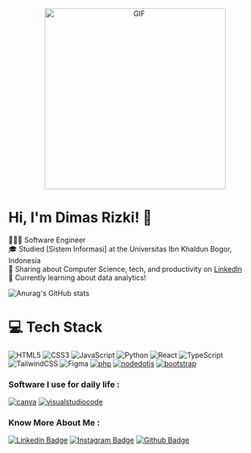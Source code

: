 <!-- Level 3: Add custom code -->
<div align="center">
    <img src="assets/gyj.gif" alt="GIF" style="width: 360px;">
</div>



# Hi, I'm Dimas Rizki! 👋
👩🏻‍💻 Software Engineer<br/>
🎓 Studied [Sistem Informasi] at the Universitas Ibn Khaldun Bogor, Indonesia<br/>
🎨 Sharing about Computer Science, tech, and productivity on [LinkedIn](https://www.linkedin.com/in/dimas-rizki-dwi-saputra/)<br/>
💭 Currently learning about data analytics!<br/>

<!-- GitHub stats from https://github.com/anuraghazra/github-readme-stats -->
![Anurag's GitHub stats](https://github-readme-stats.vercel.app/api?username=ymoricode&show_icons=true&theme=tokyonight)

# 💻 Tech Stack
<!-- Badges from https://github.com/Ileriayo/markdown-badges -->
![HTML5](https://img.shields.io/badge/html5-%23E34F26.svg?style=for-the-badge&logo=html5&logoColor=white)
![CSS3](https://img.shields.io/badge/css3-%231572B6.svg?style=for-the-badge&logo=css3&logoColor=white)
![JavaScript](https://img.shields.io/badge/javascript-%23323330.svg?style=for-the-badge&logo=javascript&logoColor=%23F7DF1E)
![Python](https://img.shields.io/badge/python-3670A0?style=for-the-badge&logo=python&logoColor=ffdd54)
![React](https://img.shields.io/badge/react-%2320232a.svg?style=for-the-badge&logo=react&logoColor=%2361DAFB)
![TypeScript](https://img.shields.io/badge/typescript-%23007ACC.svg?style=for-the-badge&logo=typescript&logoColor=white)
![TailwindCSS](https://img.shields.io/badge/tailwindcss-%2338B2AC.svg?style=for-the-badge&logo=tailwind-css&logoColor=white)
![Figma](https://img.shields.io/badge/figma-%23F24E1E.svg?style=for-the-badge&logo=figma&logoColor=white)
<a href='https://php.net' target="_blank"><img alt='php' src='https://ziadoua.github.io/m3-Markdown-Badges/badges/PHP/php1.svg'/></a>
<a href='https://nodejs.org/en' target="_blank"><img alt='nodedotjs' src='https://ziadoua.github.io/m3-Markdown-Badges/badges/NodeJS/nodejs1.svg'/></a>
<a href='https://getbootstrap.com' target="_blank"><img alt='bootstrap' src='https://ziadoua.github.io/m3-Markdown-Badges/badges/Bootstrap/bootstrap1.svg'/></a>

### Software I use for daily life :
<a href='https://chrome.google.com' target="_blank"><img alt='canva' src='https://ziadoua.github.io/m3-Markdown-Badges/badges/Chrome/chrome2.svg'/></a>
<a href='https://vscode.dev' target="_blank"><img alt='visualstudiocode' src='https://ziadoua.github.io/m3-Markdown-Badges/badges/VisualStudioCode/visualstudiocode1.svg'/></a>

### Know More About Me :
[![Linkedin Badge](https://ziadoua.github.io/m3-Markdown-Badges/badges/LinkedIn/linkedin1.svg)](https://www.linkedin.com/in/dimas-rizki-dwi-saputra/)
[![Instagram Badge](https://ziadoua.github.io/m3-Markdown-Badges/badges/Instagram/instagram1.svg)](https://www.instagram.com/dimassrzkiii/)
[![Github Badge](https://ziadoua.github.io/m3-Markdown-Badges/badges/Github/github3.svg)](https://github.com/ymoricode)<br/><br/>
